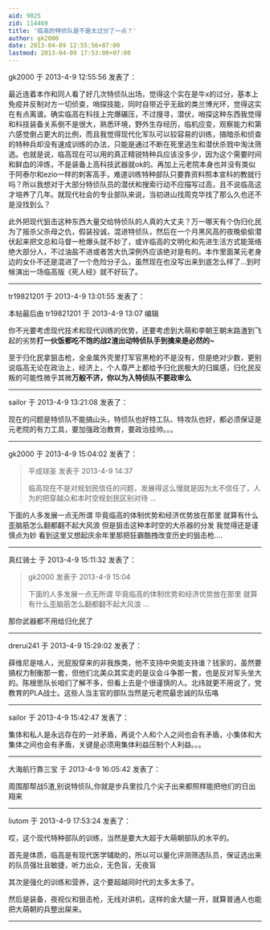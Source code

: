 ```yaml
---
aid: 9025
zid: 114469
title: '临高的特侦队是不是太过分了一点？'
author: gk2000
date: 2013-04-09 12:55:56+07:00
lastmod: 2013-04-09 17:53:00+07:00
---
```


gk2000 于 2013-4-9 12:55:56 发表了：

最近连着本作和同人看了好几次特侦队出场，觉得这个实在是牛x的过分，基本上免疫并反制对方一切侦查，哨探技能，同时自带近乎无敌的类兰博光环，觉得这实在有点离谱。确实临高在科技上完爆碾压，不过搜寻，潜伏，哨探这种东西我觉得和科技装备关系倒不是很大，熟悉环境，野外生存经历，临机应变，观察能力和第六感觉倒占更大的比例，而且我觉得现代化军队可以较容易的训练，搞暗杀和侦查的特种兵却没有速成训练的办法，只能是通过不断在死里逃生和潜伏杀戮中淘汰筛选。也就是说，临高现在可以用的真正精锐特种兵应该没多少，因为这个需要时间和鲜血的淬炼，不是装备上高科技武器就ok的。再加上元老院本身也并没有类似于阿泰尔和ezio一样的刺客高手，难道训练特种部队只要靠资料照本宣科的教就行吗？所以我想对于大部分特侦队员的潜伏和搜索行动不应描写过高，且不说临高这才培养了几年。就现代社会的专业部队来说，当初进山找周克华找了那么久也还不是没找到么？

此外把现代狙击这种东西大量交给特侦队的人真的大丈夫？万一哪天有个伪归化民为了报杀父杀母之仇，假装投诚，混进特侦队，然后在一个月黑风高的夜晚偷偷潜伏起来把文总和马督一枪爆头就不妙了，或许临高的文明化和先进生活方式能笼络绝大部分人，不过油盐不进或者苦大仇深例外应该绝对是有的。本作里面某元老身边的女仆不还是混进了一个危险分子么，虽然现在也没写出来到底怎么样了...到时候演出一场临高版《死人经》就不好玩了。

---------

tr19821201 于 2013-4-9 13:01:55 发表了：

本帖最后由 tr19821201 于 2013-4-9 13:07 编辑 

你不光要考虑现代技术和现代训练的优势，还要考虑到大萌和李朝王朝末路渣到飞起的劣势**打一伙饭都吃不饱的战2渣出动特侦队手到擒来是必然的~**

至于归化民拿狙击枪，全金属外壳里打军官黑枪的不是没有，但是绝对少数，更别说临高无论在政治上，经济上，个人尊严上都给予归化民极大的归属感，归化民反叛的可能性微乎其微**万般不济，你以为入特侦队不要政审么**

---------

sailor 于 2013-4-9 13:21:08 发表了：

现在的问题是特侦队不能搞山头，特侦队也好特工队、特攻队也好，都必须保证是元老院的有力工具，要加强政治教育，要政治挂帅。。。

---------

gk2000 于 2013-4-9 15:04:02 发表了：

> 平成球圣 发表于 2013-4-9 14:37
> 
> 临高现在不是对规划民信任的问题，发展得这么慢就是因为太不信任了，人为的把穿越众和本时空规划民区别对待 ...



下面的人多发展一点无所谓 毕竟临高的体制优势和经济优势放在那里 就算有什么歪脑筋怎么翻都翻不起大风浪 但是狙击这种本时空的大杀器的分发 我觉得还是谨慎点为妙 看到这里又想起庆余年里那把狂霸酷拽改变历史的狙击枪....

---------

真红骑士 于 2013-4-9 15:11:32 发表了：

> gk2000 发表于 2013-4-9 15:04
> 
> 下面的人多发展一点无所谓 毕竟临高的体制优势和经济优势放在那里 就算有什么歪脑筋怎么翻都翻不起大风浪 ...



那你武器都不用给归化民了

---------

drerui241 于 2013-4-9 15:29:02 发表了：

薛维尼是啥人，光屁股穿来的非我族类，他不支持中央能支持谁？钱家的，虽然要搞权力制衡那一套，但他们北美众其实走的是议会斗争那一套，也是反对军头坐大的。陈根思队长咱们了解不多，但看上去是个很谨慎的人。北纬就更不用说了，党教育的PLA战士。这些人当主官的部队当然是元老院最忠诚的队伍咯

---------

sailor 于 2013-4-9 15:42:47 发表了：

集体和私人是永远存在的一对矛盾，再说个人和个人之间也会有矛盾，小集体和大集体之间也会有矛盾，关键是必须用集体利益压制个人利益。。。

---------

大海航行靠三宝 于 2013-4-9 16:05:42 发表了：

周围那帮战5渣,别说特侦队,你就是步兵里拉几个尖子出来都照样能把他们的日出翔来

---------

liutom 于 2013-4-9 17:53:24 发表了：

哎，这个现代特种部队的训练，当然是要大大超于大萌朝部队的水平的。

首先是体质，临高是有现代医学辅助的，所以可以量化评测筛选队员，保证选出来的队员强壮且敏捷，听力出众，无色盲，无夜盲

其次是强化的训练和营养，这个要超越同时代的太多太多了。

然后是装备，夜视仪和狙击枪，无线对讲机，这样的金大腿一开，就算普通人也能把大萌朝的兵整出屎来。

---------

